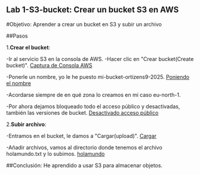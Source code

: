 ## Lab 1-S3-bucket: Crear un bucket S3 en AWS

#Objetivo:
Aprender a crear un bucket en S3 y subir un archivo

##Pasos

1.**Crear el bucket**:

 -Ir al servicio S3 en la consola de AWS.
 -Hacer clic en "Crear bucket(Create bucket)". [Captura de Consola AWS](/AWS-labs/lab-1-s3-bucket/capturas/2.png)
 
 -Ponerle un nombre, yo le he puesto mi-bucket-ortizens9-2025. [Poniendo el nombre](/AWS-labs/lab-1-s3-bucket/capturas/1.png)
 
 -Acordarse siempre de en qué zona lo creamos en mi caso eu-north-1.
 
 -Por ahora dejamos bloqueado todo el acceso público y desactivadas, también las versiones de bucket.
 [Desactivado acceso público](/AWS-labs/lab-1-s3-bucket/capturas/3.png)
  
2.**Subir archivo**:

 -Entramos en el bucket, le damos a "Cargar(upload)". [Cargar](/AWS-labs/lab-1-s3-bucket/capturas/5.png)
 
 -Añadir archivos, vamos al directorio donde tenemos el archivo holamundo.txt y lo subimos. [holamundo](/AWS-labs/lab-1-s3-bucket/capturas/6.png)

##Conclusión:
He aprendido a usar S3 para almacenar objetos.
